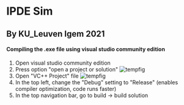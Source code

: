 # IPDE Sim 
## By KU_Leuven Igem 2021
#### Compiling the .exe file using visual studio community edition
1) Open visual studio community edition
2) Press option "open a project or solution"
![tempfig](https://user-images.githubusercontent.com/57561283/137587230-046ca928-21bd-425f-9bed-c1fbf99cc87a.PNG)
3) Open "VC++ Project" file 
![tempfig](https://user-images.githubusercontent.com/57561283/137587282-fec5f4df-a114-4535-8bbd-1671434e50c4.PNG)
4) In the top left, change the "Debug" setting to "Release" (enables compiler optimization, code runs faster)
5) In the top navigation bar, go to build -> build solution 
